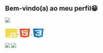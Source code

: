## Bem-vindo(a) ao meu perfil😁

 <div>
   <a href="https://github.com/giu-lacerda">
   <img height="180em" src="https://github-readme-stats.vercel.app/api?username=giu-lacerda&show_icons=true&theme=tokyonight&include_all_commits=true&count_private=true"/>
   
</div>
    
<div style="display: inline_block"><br>
  <img align="center" alt="Js" height="30" width="40" src="https://raw.githubusercontent.com/devicons/devicon/master/icons/javascript/javascript-plain.svg">
  <img align="center" alt="HTML" height="30" width="40" src="https://raw.githubusercontent.com/devicons/devicon/master/icons/html5/html5-original.svg">
  <img align="center" alt="CSS" height="30" width="40" src="https://raw.githubusercontent.com/devicons/devicon/master/icons/css3/css3-original.svg">
</div>
 
<br>
 

 
<div> 
  <a href = "mailto:giu.lacerda@outlook.com"><img src="https://img.shields.io/badge/Outlook-0078D4?style=flat&logo=microsoft-outlook&logoColor=white"></a>
  <a href="https://www.linkedin.com/in/giuliano-lacerda-032436311/" target="_blank"><img src="https://img.shields.io/badge/LinkedIn-0A66C2?style=flat&logo=linkedin&logoColor=white"></a>
</div>
